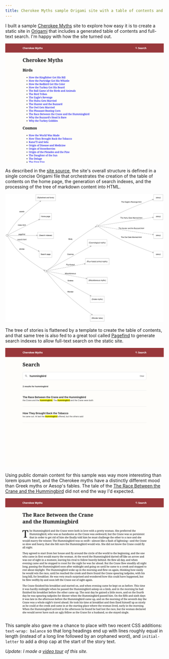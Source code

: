 ```yaml
---
title: Cherokee Myths sample Origami site with a table of contents and full-text search
---
```


I built a sample [Cherokee Myths](https://cherokee-myths.netlify.app) site to explore how easy it is to create a static site in [Origami](https://weborigami.org/language) that includes a generated table of contents and full-text search. I'm happy with how the site turned out. <!-- #smallweb #indieweb -->

![Cherokee Myths site home page with a table of contents listing myths grouped by topic](/images/2024/01/mythsHome.png)

As described in the [site source](https://github.com/WebOrigami/cherokee-myths), the site's overall structure is defined in a single concise Origami file that orchestrates the creation of the table of contents on the home page, the generation of search indexes, and the processing of the tree of markdown content into HTML.

![Diagram of navigational structure of the Cherokee Myths site](/images/2024/01/myths.svg)

The tree of stories is flattened by a template to create the table of contents, and that same tree is also fed to a great tool called [Pagefind](https://pagefind.app) to generate search indexes to allow full-text search on the static site.

![Search page showing that "hummingbird" produces two hits](/images/2024/01/mythsSearch.png)

Using public domain content for this sample was way more interesting than lorem ipsum text, and the Cherokee myths have a distinctly different mood than Greek myths or Aesop's fables. The tale of the [The Race Between the Crane and the Hummingbird](https://cherokee-myths.netlify.app/stories/birds/the%20race%20between%20the%20crane%20and%20the%20hummingbird) did not end the way I'd expected.

![Cherokee Myth of the Race Between the Crane and the Hummingbird](/images/2024/01/mythsRace.png)

This sample also gave me a chance to place with two recent CSS additions: `text-wrap: balance` so that long headings end up with lines roughly equal in length (instead of a long line followed by an orphaned word), and `initial-letter` to add a drop cap at the start of the story text.

_Update: I made a [video tour](https://jan.miksovsky.com/posts/2024/01-22-small-web-build.html) of this site._
